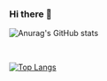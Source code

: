 ### Hi there 👋

<!--
**Zakaria-Tajer/Zakaria-Tajer** is a ✨ _special_ ✨ repository because its `README.md` (this file) appears on your GitHub profile.

Here are some ideas to get you started:

- 🔭 I’m currently working on ...
- 🌱 I’m currently learning ...
- 👯 I’m looking to collaborate on ...
- 🤔 I’m looking for help with ...
- 💬 Ask me about ...
- 📫 How to reach me: ...
- 😄 Pronouns: ...
- ⚡ Fun fact: ...
-->

![Anurag's GitHub stats](https://github-readme-stats.vercel.app/api?username=Zakaria-Tajer&show_icons=true&theme=radical)



<br/>



[![Top Langs](https://github-readme-stats.vercel.app/api/top-langs/?username=Zakaria-Tajer&hide=html,scss,sass,css,blade)](https://github.com/anuraghazra/github-readme-stats)
